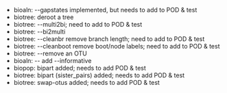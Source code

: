 * bioaln: --gapstates implemented, but needs to add to POD & test
* biotree: deroot a tree
* biotree: --multi2bi; need to add to POD & test
* biotree: --bi2multi
* biotree: --cleanbr remove branch length; need to add to POD & test
* biotree: --cleanboot remove boot/node labels; need to add to POD & test
* biotree: --remove an OTU
* bioaln: -- add --informative
* biopop: bipart added; needs to add POD & test
* biotree: bipart (sister_pairs) added; needs to add POD & test
* biotree: swap-otus added; needs to add POD & test
